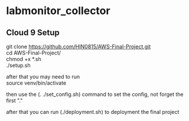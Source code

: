 # labmonitor_collector

## Cloud 9 Setup ##

git clone https://github.com/HIN0815/AWS-Final-Project.git  
cd AWS-Final-Project/  
chmod +x *.sh  
./setup.sh  

after that you may need to run  
source venv/bin/activate  

then use the (. ./set_config.sh) command to set the config,
not forget the first "."

after that you can run
(./deployment.sh)
to deployment the final project
